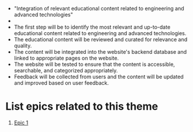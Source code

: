 * "Integration of relevant educational content related to engineering and advanced technologies"
* 
* The first step will be to identify the most relevant and up-to-date educational content related to engineering and advanced technologies.
* The educational content will be reviewed and curated for relevance and quality.
* The content will be integrated into the website's backend database and linked to appropriate pages on the website.
* The website will be tested to ensure that the content is accessible, searchable, and categorized appropriately.
* Feedback will be collected from users and the content will be updated and improved based on user feedback.


# List epics related to this theme
1. [Epic 1](../../../../documentation/templates/theme/initiatives/epics/epic_template.md)